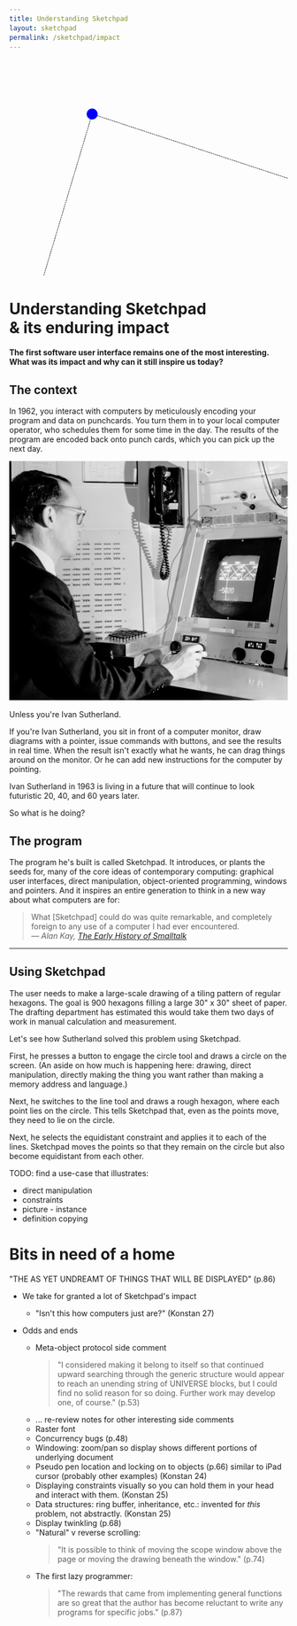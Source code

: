 ```yaml
---
title: Understanding Sketchpad
layout: sketchpad
permalink: /sketchpad/impact
---
```


<canvas height="512" width="512" id="sketchpad-canvas"></canvas>

<svg width="900" height="700">
  <line x1="150" y1="100" x2="30" y2="500" stroke="black" stroke-dasharray="-2" stroke-width="1" />
  <line x1="150" y1="100" x2="30" y2="500" stroke="white" stroke-dasharray="2" stroke-width="1" />
  <line x1="150" y1="100" x2="760" y2="300" stroke="black" stroke-dasharray="-2" stroke-width="1" />
  <line x1="150" y1="100" x2="760" y2="300" stroke="white" stroke-dasharray="2" stroke-width="1" />
  <circle cx="150" cy="100" r="10" fill="blue" />
  <circle cx="30" cy="500" r="10" fill="green" />
  <circle cx="760" cy="300" r="10" fill="red" />
</svg>

# Understanding Sketchpad<br><span>&amp; its enduring impact</span>

#### The first software user interface remains one of the most interesting. What was its impact and why can it still inspire us today?

## The context

In 1962, you interact with computers by meticulously encoding your program and data on punchcards. You turn them in to your local computer operator, who schedules them for some time in the day. The results of the program are encoded back onto punch cards, which you can pick up the next day.

<aside>
<img alt="1962-08-12, Ivan Sutherland using Sketchpad graphics program at the TX-2 Computer" src="/img/sketchpad/sutherland-using-sketchpad.jpg" />
</aside>

Unless you're Ivan Sutherland.

If you're Ivan Sutherland, you sit in front of a computer monitor, draw diagrams with a pointer, issue commands with buttons, and see the results in real time. When the result isn't exactly what he wants, he can drag things around on the monitor. Or he can add new instructions for the computer by pointing.

Ivan Sutherland in 1963 is living in a future that will continue to look futuristic 20, 40, and 60 years later.

So what is he doing?

## The program

The program he's built is called Sketchpad. It introduces, or plants the seeds for, many of the core ideas of contemporary computing: graphical user interfaces, direct manipulation, object-oriented programming, windows and pointers. And it inspires an entire generation to think in a new way about what computers are for:

<blockquote>What [Sketchpad] could do was quite remarkable, and completely foreign to any use of a computer I had ever encountered.<br><cite>&mdash; Alan Kay, <a href="https://worrydream.com/EarlyHistoryOfSmalltalk/">The Early History of Smalltalk</a></cite></blockquote>

<hr>

## Using Sketchpad

The user needs to make a large-scale drawing of a tiling pattern of regular hexagons. The goal is 900 hexagons filling a large 30" x 30" sheet of paper. The drafting department has estimated this would take them two days of work in manual calculation and measurement.

Let's see how Sutherland solved this problem using Sketchpad.

First, he presses a button to engage the circle tool and draws a circle on the screen. (An aside on how much is happening here: drawing, direct manipulation, directly making the thing you want rather than making a memory address and language.)

Next, he switches to the line tool and draws a rough hexagon, where each point lies on the circle. This tells Sketchpad that, even as the points move, they need to lie on the circle.

Next, he selects the equidistant constraint and applies it to each of the lines. Sketchpad moves the points so that they remain on the circle but also become equidistant from each other.

TODO: find a use-case that illustrates:

- direct manipulation
- constraints
- picture - instance
- definition copying

# Bits in need of a home

"THE AS YET UNDREAMT OF THINGS THAT WILL BE DISPLAYED" (p.86)

- We take for granted a lot of Sketchpad's impact

  - "Isn't this how computers just are?" (Konstan 27)

- Odds and ends

  - Meta-object protocol side comment
    > "I considered making it belong to itself so that continued upward searching through the generic structure would appear to reach an unending string of UNIVERSE blocks, but I could find no solid reason for so doing. Further work may develop one, of course." (p.53)
  - ... re-review notes for other interesting side comments
  - Raster font
  - Concurrency bugs (p.48)
  - Windowing: zoom/pan so display shows different portions of underlying document
  - Pseudo pen location and locking on to objects (p.66) similar to iPad cursor (probably other examples) (Konstan 24)
  - Displaying constraints visually so you can hold them in your head and interact with them. (Konstan 25)
  - Data structures: ring buffer, inheritance, etc.: invented for _this_ problem, not abstractly. (Konstan 25)
  - Display twinkling (p.68)
  - "Natural" v reverse scrolling:
    > "It is possible to think of moving the scope window above the page or moving the drawing beneath the window." (p.74)
  - The first lazy programmer:
    > "The rewards that came from implementing general functions are so great that the author has become reluctant to write any programs for specific jobs." (p.87)

<script>
  // src/lib.ts
function angle([x1, y1], [x2, y2]) {
  let dx = x2 - x1;
  let dy = y2 - y1;
  let collapsedAngle = Math.atan(dy / dx);
  let directionalAngle = collapsedAngle + (dx < 0 ? Math.PI : 0);
  return directionalAngle + (directionalAngle < 0 ? Math.PI * 2 : 0);
}
function distance([x1, y1], [x2, y2]) {
  return Math.sqrt(Math.pow(x2 - x1, 2) + Math.pow(y2 - y1, 2));
}
var clamp = (min, val, max) => {
  return Math.max(min, Math.min(val, max));
};
var sum = (a, b) => a + b;

// src/ring.ts
function createHen(parent) {
  let partialHen = {
    type: "hen",
    self: parent
  };
  let fakeCompleteHen = partialHen;
  fakeCompleteHen.next = fakeCompleteHen;
  fakeCompleteHen.prev = fakeCompleteHen;
  return fakeCompleteHen;
}
function clearHen(hen) {
  let current = hen.next;
  while (current.type === "chicken") {
    let next = current.next;
    emptyChicken(current);
    current = next;
  }
  hen.next = hen;
  hen.prev = hen;
}
function collectChickens(hen) {
  let r = [];
  let current = hen.next;
  while (current.type === "chicken") {
    r.push(current.self);
    current = current.next;
  }
  return r;
}
function mergeHens(hen, other) {
  if (other.next === other)
    return;
  let oldLast = hen.prev;
  oldLast.next = other.next;
  oldLast.next.prev = oldLast;
  other.prev.next = hen;
  hen.prev = other.prev;
  other.next = hen;
  other.prev = hen;
}
function isChicken(item) {
  return item && item.type === "chicken";
}
function createEmptyChicken(self) {
  let partialChicken = {
    type: "chicken",
    self
  };
  let fakeCompleteChicken = partialChicken;
  fakeCompleteChicken.next = fakeCompleteChicken;
  fakeCompleteChicken.prev = fakeCompleteChicken;
  return fakeCompleteChicken;
}
function emptyChicken(chicken) {
  chicken.next = chicken;
  chicken.prev = chicken;
}
function isEmptyChicken(chicken) {
  return chicken.next == chicken;
}
function chickenParent(chicken) {
  let current = chicken;
  while (current.type === "chicken") {
    current = current.next;
  }
  return current.self;
}
function addChicken(hen, child) {
  let lastSibling = hen.prev;
  let chicken = {
    type: "chicken",
    self: child,
    prev: lastSibling,
    next: hen
  };
  lastSibling.next = chicken;
  hen.prev = chicken;
  return chicken;
}
function removeChicken(chicken) {
  if (isEmptyChicken(chicken))
    return;
  [chicken.next.prev, chicken.prev.next] = [chicken.prev, chicken.next];
  emptyChicken(chicken);
}

// src/constraint.ts
class Constraint {
  picture;
  constructor(picture) {
    this.picture = addChicken(picture, this);
  }
  display(_d, _displayTransform) {
  }
  remove() {
    removeChicken(this.picture);
  }
}

class SameXConstraint extends Constraint {
  p1;
  p2;
  picture;
  constructor(p1, p2, picture) {
    super(picture);
    this.p1 = addChicken(p1.constraints, this);
    this.p2 = addChicken(p2.constraints, this);
    this.picture = createEmptyChicken(this);
  }
  remove() {
    super.remove();
    removeChicken(this.p1);
    removeChicken(this.p2);
  }
  get x1() {
    return chickenParent(this.p1).x;
  }
  get x2() {
    return chickenParent(this.p2).x;
  }
  error() {
    return Math.abs(this.x1 - this.x2);
  }
  name() {
    return "X";
  }
  ncon() {
    return 1;
  }
  chvar() {
    return 2;
  }
}

class SameYConstraint extends Constraint {
  p1;
  p2;
  picture;
  constructor(p1, p2, picture) {
    super(picture);
    this.p1 = addChicken(p1.constraints, this);
    this.p2 = addChicken(p2.constraints, this);
    this.picture = createEmptyChicken(this);
  }
  remove() {
    super.remove();
    removeChicken(this.p1);
    removeChicken(this.p2);
  }
  get y1() {
    return chickenParent(this.p1).y;
  }
  get y2() {
    return chickenParent(this.p2).y;
  }
  error() {
    return Math.abs(this.y1 - this.y2);
  }
  name() {
    return "Y";
  }
  ncon() {
    return 1;
  }
  chvar() {
    return 2;
  }
}

class PointOnLineConstraint extends Constraint {
  point;
  end1;
  end2;
  constructor(point, end1, end2, picture) {
    super(picture);
    this.point = addChicken(point.constraints, this);
    this.end1 = addChicken(end1.constraints, this);
    this.end2 = addChicken(end2.constraints, this);
  }
  remove() {
    super.remove();
    removeChicken(this.point);
    removeChicken(this.end1);
    removeChicken(this.end2);
  }
  get pointPosition() {
    let point = chickenParent(this.point);
    return [point.x, point.y];
  }
  get end1Position() {
    let end1 = chickenParent(this.end1);
    return [end1.x, end1.y];
  }
  get end2Position() {
    let end2 = chickenParent(this.end2);
    return [end2.x, end2.y];
  }
  error() {
    let end1 = this.end1Position;
    let end2 = this.end2Position;
    let point = this.pointPosition;
    let dist = distance(end1, point);
    let theta = angle(end1, end2) - angle(end1, point);
    let errorOrthogonal = dist * Math.sin(theta);
    let pointParallelDistance = dist * Math.cos(theta);
    let end2Distance = distance(end1, end2);
    let errorParallel = 0;
    if (pointParallelDistance < 0) {
      errorParallel = -pointParallelDistance;
    }
    if (pointParallelDistance > end2Distance) {
      errorParallel = pointParallelDistance - end2Distance;
    }
    return Math.sqrt(Math.pow(errorOrthogonal, 2) + Math.pow(errorParallel, 2));
  }
  name() {
    return "L";
  }
  ncon() {
    return 2;
  }
  chvar() {
    return 2;
  }
}
class PointOnArcConstraint extends Constraint {
  point;
  center;
  start;
  end;
  constructor(point, center, start, end, picture) {
    super(picture);
    this.point = addChicken(point.constraints, this);
    this.center = addChicken(center.constraints, this);
    this.start = addChicken(start.constraints, this);
    this.end = addChicken(end.constraints, this);
  }
  remove() {
    super.remove();
    removeChicken(this.point);
    removeChicken(this.center);
    removeChicken(this.start);
    removeChicken(this.end);
  }
  get pointPosition() {
    let point = chickenParent(this.point);
    return [point.x, point.y];
  }
  get centerPosition() {
    let center = chickenParent(this.center);
    return [center.x, center.y];
  }
  get startPosition() {
    let start = chickenParent(this.start);
    return [start.x, start.y];
  }
  get endPosition() {
    let end = chickenParent(this.end);
    return [end.x, end.y];
  }
  error() {
    let center = this.centerPosition;
    let start = this.startPosition;
    let end = this.endPosition;
    let point = this.pointPosition;
    let dist = distance(center, point);
    let radius = distance(center, start);
    let radiusError = Math.abs(radius - dist);
    let startAngle = angle(center, start);
    let endAngle = angle(center, end);
    let pointAngle = angle(center, point);
    if (endAngle <= startAngle)
      endAngle += 2 * Math.PI;
    let angleError = 0;
    if (pointAngle < startAngle) {
      angleError = radius * (startAngle - pointAngle);
    } else if (pointAngle > endAngle) {
      angleError = radius * (pointAngle - endAngle);
    }
    return Math.sqrt(Math.pow(radiusError, 2) + Math.pow(angleError, 2));
  }
  name() {
    return "C";
  }
  ncon() {
    return 2;
  }
  chvar() {
    return 4;
  }
}

class SameDistanceConstraint extends Constraint {
  pa1;
  pa2;
  pb1;
  pb2;
  constructor(pa1, pa2, pb1, pb2, picture) {
    super(picture);
    this.pa1 = addChicken(pa1.constraints, this);
    this.pa2 = addChicken(pa2.constraints, this);
    this.pb1 = addChicken(pb1.constraints, this);
    this.pb2 = addChicken(pb2.constraints, this);
  }
  remove() {
    super.remove();
    removeChicken(this.pa1);
    removeChicken(this.pa2);
    removeChicken(this.pb1);
    removeChicken(this.pb2);
  }
  error() {
    let da = distance(chickenParent(this.pa1).position, chickenParent(this.pa2).position);
    let db = distance(chickenParent(this.pb1).position, chickenParent(this.pb2).position);
    return Math.abs(db - da);
  }
  name() {
    return "P";
  }
  ncon() {
    return 1;
  }
  chvar() {
    return 4;
  }
}

class PerpendicularConstraint extends Constraint {
  pa1;
  pa2;
  pb1;
  pb2;
  constructor(pa1, pa2, pb1, pb2, picture) {
    super(picture);
    this.pa1 = addChicken(pa1.constraints, this);
    this.pa2 = addChicken(pa2.constraints, this);
    this.pb1 = addChicken(pb1.constraints, this);
    this.pb2 = addChicken(pb2.constraints, this);
  }
  remove() {
    super.remove();
    removeChicken(this.pa1);
    removeChicken(this.pa2);
    removeChicken(this.pb1);
    removeChicken(this.pb2);
  }
  error() {
    let pa1 = chickenParent(this.pa1).position;
    let pa2 = chickenParent(this.pa2).position;
    let pb1 = chickenParent(this.pb1).position;
    let pb2 = chickenParent(this.pb2).position;
    let minD = Math.min(distance(pa1, pa2), distance(pb1, pb2));
    let angle1 = angle(pa1, pa2);
    let angle2 = angle(pb1, pb2);
    return Math.abs(Math.cos(Math.abs(angle2 - angle1)) * minD);
  }
  name() {
    return "+";
  }
  ncon() {
    return 1;
  }
  chvar() {
    return 4;
  }
}

class ParallelConstraint extends Constraint {
  pa1;
  pa2;
  pb1;
  pb2;
  constructor(pa1, pa2, pb1, pb2, picture) {
    super(picture);
    this.pa1 = addChicken(pa1.constraints, this);
    this.pa2 = addChicken(pa2.constraints, this);
    this.pb1 = addChicken(pb1.constraints, this);
    this.pb2 = addChicken(pb2.constraints, this);
  }
  remove() {
    super.remove();
    removeChicken(this.pa1);
    removeChicken(this.pa2);
    removeChicken(this.pb1);
    removeChicken(this.pb2);
  }
  error() {
    let pa1 = chickenParent(this.pa1).position;
    let pa2 = chickenParent(this.pa2).position;
    let pb1 = chickenParent(this.pb1).position;
    let pb2 = chickenParent(this.pb2).position;
    let minD = Math.min(distance(pa1, pa2), distance(pb1, pb2));
    let angle1 = angle(pa1, pa2);
    let angle2 = angle(pb1, pb2);
    return Math.abs(Math.sin(Math.abs(angle2 - angle1)) * minD);
  }
  name() {
    return "=";
  }
  ncon() {
    return 1;
  }
  chvar() {
    return 4;
  }
}

// src/document.ts
class Universe {
  currentPicture;
  pictures;
  movings;
  #runConstraints;
  constraintTimeout;
  constructor() {
    this.currentPicture = new Picture;
    this.pictures = [this.currentPicture];
    this.movings = createHen(this);
    this.#runConstraints = false;
  }
  set runConstraints(value) {
    if (this.constraintTimeout) {
      clearTimeout(this.constraintTimeout);
      this.constraintTimeout = undefined;
    }
    this.#runConstraints = value;
    if (this.#runConstraints)
      this.loop();
  }
  loop() {
    this.pictures.flatMap((p) => collectChickens(p.variables)).map((v) => v.satisfyConstraints());
    this.constraintTimeout = setTimeout(() => this.loop(), 10);
  }
  addPicture() {
    let p = new Picture;
    this.pictures.push(p);
    this.currentPicture = p;
    clearHen(this.movings);
    return p;
  }
  addMovings(items) {
    items.forEach((item) => item.startMoving(this.movings));
  }
  clearMovings() {
    clearHen(this.movings);
  }
  moveMovings([dx, dy]) {
    let moveds = new Set;
    collectChickens(this.movings).forEach((moving) => moving.move(dx, dy, moveds));
  }
  addPointInLineSegment(position) {
    let picture = this.currentPicture;
    let current = this.movings.next;
    if (isChicken(current.next))
      throw new Error("Cannot draw line while more than one item is moving");
    if (isChicken(current) && !(current.self instanceof Point))
      throw new Error("Cannot draw line while current moving is not a Point.");
    let p1 = position instanceof Point ? position : picture.addPoint(position);
    let p0 = current.self instanceof Point ? current.self : picture.addPoint([p1.x, p1.y]);
    let l = picture.addLine(p0, p1);
    if (isChicken(current))
      removeChicken(current);
    addChicken(this.movings, p1);
    return p1;
  }
  display(d, dt) {
    this.currentPicture.display(d, dt);
  }
}

class Picture {
  parts;
  variables;
  constraints;
  attachers;
  instances;
  constructor() {
    this.parts = createHen(this);
    this.variables = createHen(this);
    this.constraints = createHen(this);
    this.attachers = createHen(this);
    this.instances = createHen(this);
  }
  display(d, dt) {
    let current = this.parts.next;
    while (isChicken(current)) {
      current.self.display(d, dt);
      current = current.next;
    }
  }
  addSameXConstraint(p1, p2) {
    return new SameXConstraint(p1, p2, this.constraints);
  }
  addSameYConstraint(p1, p2) {
    return new SameYConstraint(p1, p2, this.constraints);
  }
  addPointOnLineConstraint(p, end1, end2) {
    return new PointOnLineConstraint(p, end1, end2, this.constraints);
  }
  addPointOnArcConstraint(p, center, start, end) {
    return new PointOnArcConstraint(p, center, start, end, this.constraints);
  }
  addSameDistanceConstraint(pa1, pa2, pb1, pb2) {
    return new SameDistanceConstraint(pa1, pa2, pb1, pb2, this.constraints);
  }
  addPerpendicularConstraint(pa1, pa2, pb1, pb2) {
    return new PerpendicularConstraint(pa1, pa2, pb1, pb2, this.constraints);
  }
  addParallelConstraint(pa1, pa2, pb1, pb2) {
    return new ParallelConstraint(pa1, pa2, pb1, pb2, this.constraints);
  }
  addPoint(position) {
    return new Point(position, this.parts, this.variables);
  }
  addLine(start, end) {
    return new Line(start.linesAndArcs, end.linesAndArcs, this.parts);
  }
  addArc(center, start, end) {
    let arc = new Arc(center.linesAndArcs, start.linesAndArcs, end.linesAndArcs, this.parts);
    this.addPointOnArcConstraint(end, center, start, end);
    return arc;
  }
  addInstance(ofPicture, cx = 0, cy = 0, zoom = 1, rotation = 0) {
    return new Instance(this.variables, this.parts, ofPicture, [cx, cy], zoom, rotation);
  }
}

class Variable {
  isVariable;
  constraints;
  constructor(variables) {
    this.isVariable = addChicken(variables, this);
    this.constraints = createHen(this);
  }
  error() {
    let cs = collectChickens(this.constraints);
    return cs.map((c) => Math.pow(c.error(), 2)).reduce(sum, 0);
  }
  merge(other) {
    removeChicken(other.isVariable);
    mergeHens(this.constraints, other.constraints);
    return this;
  }
  remove() {
    removeChicken(this.isVariable);
    collectChickens(this.constraints).forEach((c) => c.remove());
  }
}

class Instance extends Variable {
  cx;
  cy;
  zoom;
  rotation;
  inPicture;
  ofPicture;
  constructor(variables, inPicture, ofPicture, [cx, cy] = [0, 0], zoom = 0.5, rotation = 0) {
    super(variables);
    this.cx = cx;
    this.cy = cy;
    this.zoom = zoom;
    this.rotation = rotation;
    this.inPicture = addChicken(inPicture, this);
    this.ofPicture = addChicken(ofPicture.instances, this);
  }
  error() {
    let cs = collectChickens(this.constraints);
    return cs.map((c) => c.error()).reduce(sum, 0);
  }
  display(d, displayTransform) {
    const dt = ([x, y]) => {
      let scaledX = x * this.zoom;
      let scaledY = y * this.zoom;
      return displayTransform([
        scaledX * Math.cos(this.rotation) - scaledY * Math.sin(this.rotation) + this.cx,
        scaledX * Math.sin(this.rotation) + scaledY * Math.cos(this.rotation) + this.cy
      ]);
    };
    let instance = this;
    let drawonableWithoutAttribution = {
      drawPoint(point, item) {
        return d.drawPoint(point, instance);
      },
      drawLine(start, end, item) {
        return d.drawLine(start, end, instance);
      }
    };
    chickenParent(this.ofPicture).display(drawonableWithoutAttribution, dt);
  }
  satisfyConstraints() {
  }
}

class Arc {
  center;
  start;
  end;
  attacher;
  picture;
  moving;
  constructor(center, start, end, picture) {
    this.center = addChicken(center, this);
    this.start = addChicken(start, this);
    this.end = addChicken(end, this);
    this.picture = addChicken(picture, this);
    this.attacher = createEmptyChicken(this);
    this.moving = createEmptyChicken(this);
  }
  remove() {
    removeChicken(this.center);
    removeChicken(this.start);
    removeChicken(this.end);
    removeChicken(this.picture);
    removeChicken(this.attacher);
    removeChicken(this.moving);
  }
  isMoving() {
    return !isEmptyChicken(this.moving);
  }
  startMoving(movings) {
    this.moving = addChicken(movings, this);
  }
  endMoving() {
    removeChicken(this.moving);
  }
  get centerPosition() {
    return chickenParent(this.center).position;
  }
  get startPosition() {
    return chickenParent(this.start).position;
  }
  get endPosition() {
    return chickenParent(this.end).position;
  }
  display(d, dt) {
    let center = this.centerPosition;
    let start = this.startPosition;
    let end = this.endPosition;
    let [cx, cy] = center;
    let [x, y] = start;
    let r = distance(center, start);
    let startAngle = angle(center, start);
    let endAngle = angle(center, end);
    if (endAngle <= startAngle) {
      endAngle += 2 * Math.PI;
    }
    let arcRadians = endAngle - startAngle;
    if (arcRadians < 0)
      arcRadians += 2 * Math.PI;
    let steps = 0;
    while (steps++ < arcRadians * r) {
      d.drawPoint(dt([x, y]), this);
      x = x - 1 / r * (y - cy);
      y = y + 1 / r * (x - cx);
    }
  }
  move(dx, dy, moved) {
  }
  constrainPoint(point) {
    chickenParent(this.picture).addPointOnArcConstraint(point, chickenParent(this.center), chickenParent(this.start), chickenParent(this.end));
  }
}

class Line {
  start;
  end;
  attacher;
  picture;
  moving;
  constructor(start, end, picture) {
    this.start = addChicken(start, this);
    this.end = addChicken(end, this);
    this.picture = addChicken(picture, this);
    this.attacher = createEmptyChicken(this);
    this.moving = createEmptyChicken(this);
  }
  remove() {
    removeChicken(this.start);
    removeChicken(this.end);
    removeChicken(this.picture);
    removeChicken(this.attacher);
    removeChicken(this.moving);
  }
  isMoving() {
    return !isEmptyChicken(this.moving);
  }
  startMoving(movings) {
    this.moving = addChicken(movings, this);
  }
  endMoving() {
    removeChicken(this.moving);
  }
  display(d, dt) {
    d.drawLine(dt(this.startPosition), dt(this.endPosition), this);
  }
  move(dx, dy, moved) {
  }
  bounds() {
    return { xMin: 0, xMax: 0, yMin: 0, yMax: 0 };
  }
  get startPoint() {
    return chickenParent(this.start);
  }
  get endPoint() {
    return chickenParent(this.end);
  }
  get startPosition() {
    let p = this.startPoint;
    return [p.x, p.y];
  }
  get endPosition() {
    let p = this.endPoint;
    return [p.x, p.y];
  }
  constrainPoint(point) {
    chickenParent(this.picture).addPointOnLineConstraint(point, this.startPoint, this.endPoint);
  }
}

class Point extends Variable {
  x;
  y;
  attacher;
  picture;
  linesAndArcs;
  instancePointConstraints;
  moving;
  constructor([x, y], picture, variables) {
    super(variables);
    this.x = x;
    this.y = y;
    this.picture = addChicken(picture, this);
    this.instancePointConstraints = createHen(this);
    this.linesAndArcs = createHen(this);
    this.moving = createEmptyChicken(this);
    this.attacher = createEmptyChicken(this);
  }
  remove() {
    super.remove();
    removeChicken(this.picture);
    collectChickens(this.linesAndArcs).forEach((s) => s.remove());
  }
  merge(other) {
    this.x = other.x;
    this.y = other.y;
    mergeHens(this.instancePointConstraints, other.instancePointConstraints);
    mergeHens(this.linesAndArcs, other.linesAndArcs);
    if (isEmptyChicken(this.moving)) {
      other.moving.self = this;
    } else {
      removeChicken(other.moving);
    }
    if (isEmptyChicken(this.attacher)) {
      other.attacher.self = this;
    } else {
      removeChicken(other.attacher);
    }
    super.merge(other);
    removeChicken(other.picture);
    return this;
  }
  isMoving() {
    return !isEmptyChicken(this.moving);
  }
  startMoving(movings) {
    this.moving = addChicken(movings, this);
  }
  endMoving() {
    removeChicken(this.moving);
  }
  satisfyConstraints() {
    let minDifference = 0.5;
    let e0 = this.error();
    this.x += 1;
    let exp = this.error();
    this.x -= 2;
    let exn = this.error();
    this.x += 1;
    if (exp < exn && e0 - exp > minDifference) {
      this.x += 1;
      e0 = exp;
    } else if (e0 - exn > minDifference) {
      this.x -= 1;
      e0 = exn;
    }
    this.y += 1;
    let eyp = this.error();
    this.y -= 2;
    let eyn = this.error();
    this.y += 1;
    if (eyp < eyn && e0 - eyp > minDifference) {
      this.y += 1;
    } else if (e0 - eyn > minDifference) {
      this.y -= 1;
    }
  }
  display(d, dt) {
    d.drawPoint(dt([this.x, this.y]), this);
  }
  move(dx, dy, moveds) {
    if (moveds.has(this))
      return;
    this.x += dx;
    this.y += dy;
    moveds.add(this);
  }
  bounds() {
    return { xMin: 0, xMax: 0, yMin: 0, yMax: 0 };
  }
  get position() {
    return [this.x, this.y];
  }
}

// src/display.ts
class DisplayFile {
  pixels;
  cx;
  cy;
  zoom;
  logicalWidth = 1024;
  logicalHeight = 1024;
  mousePosition;
  pointNearestCursor;
  shapesNearCursor;
  constructor() {
    this.cx = 0;
    this.cy = 0;
    this.zoom = 0.5;
    this.pixels = [];
    this.mousePosition = [0, 0];
    this.pointNearestCursor = undefined;
    this.shapesNearCursor = new Set;
  }
  displayTransform() {
    return ([x, y]) => {
      return [
        Math.round((x - this.cx) * this.zoom) + this.logicalWidth / 2,
        Math.round((this.cy - y) * this.zoom) + this.logicalHeight / 2
      ];
    };
  }
  inverseDisplayTransform() {
    return ([x, y]) => {
      return [
        (x - this.logicalWidth / 2) / this.zoom + this.cx,
        -(y - this.logicalHeight / 2) / this.zoom + this.cy
      ];
    };
  }
  clear() {
    this.pixels = [];
    this.pointNearestCursor = undefined;
    this.shapesNearCursor.clear();
  }
  twinkle() {
    let times = this.pixels.length;
    for (let i = 0;i < times; i++) {
      let j = Math.floor(Math.random() * times);
      let k = Math.floor(Math.random() * times);
      [this.pixels[j], this.pixels[k]] = [this.pixels[k], this.pixels[j]];
    }
  }
  drawPoint([x, y], item) {
    if (x < 0 || x > this.logicalWidth)
      return;
    if (y < 0 || y > this.logicalHeight)
      return;
    this.pixels.push([x, y]);
    if (item instanceof Point) {
      if (!isEmptyChicken(item.moving))
        return;
      let d = distance([x, y], this.mousePosition);
      if (d > 6)
        return;
      let dCurrent = this.pointNearestCursor ? distance(this.pointNearestCursor.position, this.mousePosition) : Infinity;
      if (d > dCurrent)
        return;
      this.pointNearestCursor = item;
    } else if (item instanceof Arc || item instanceof Line) {
      if (!isEmptyChicken(item.moving))
        return;
      let d = distance([x, y], this.mousePosition);
      if (d > 4)
        return;
      this.shapesNearCursor.add(item);
    }
  }
  drawLine([x1, y1], [x2, y2], item) {
    let xdiff = Math.abs(x2 - x1);
    let ydiff = Math.abs(y2 - y1);
    let steps = Math.max(xdiff, ydiff);
    let dx = (x2 - x1) / steps;
    let dy = (y2 - y1) / steps;
    let x = x1;
    let y = y1;
    for (let i = 0;i < steps; i++) {
      let xNext = x + dx;
      let yNext = y + dy;
      this.drawPoint([Math.round(xNext), Math.round(yNext)], item);
      x = xNext;
      y = yNext;
    }
  }
}
class Mode {
  universe;
  displayFile;
  constructor(universe, displayFile) {
    this.universe = universe;
    this.displayFile = displayFile;
  }
  cursorMoved(dx, dy) {
  }
  buttonDown(position) {
  }
  buttonUp(position) {
  }
  cleanup() {
  }
}

class LineMode extends Mode {
  constructor() {
    super(...arguments);
  }
  movingPoint;
  buttonDown(position) {
    if (this.displayFile.pointNearestCursor && this.movingPoint) {
      this.displayFile.pointNearestCursor.merge(this.movingPoint);
      this.universe.clearMovings();
      this.movingPoint = undefined;
    } else {
      let toPoint = this.universe.currentPicture.addPoint(position);
      let fromPoint = this.movingPoint || this.displayFile.pointNearestCursor || this.universe.currentPicture.addPoint(position);
      this.universe.currentPicture.addLine(fromPoint, toPoint);
      if (!this.displayFile.pointNearestCursor) {
        this.displayFile.shapesNearCursor.forEach((shape) => {
          shape.constrainPoint(fromPoint);
        });
      }
      this.universe.clearMovings();
      this.universe.addMovings([toPoint]);
      this.movingPoint = toPoint;
    }
  }
  cursorMoved(dx, dy) {
    this.universe.moveMovings([dx, dy]);
  }
  cleanup() {
    this.universe.clearMovings();
  }
}

class PauseMode extends Mode {
  constructor(universe, displayFile) {
    super(universe, displayFile);
    this.universe.runConstraints = false;
    const { constraints, parts } = this.universe.currentPicture;
    console.log({
      constraints: collectChickens(constraints),
      parts: collectChickens(parts)
    });
  }
  cleanup() {
    this.universe.runConstraints = true;
  }
}

class ArcMode extends Mode {
  constructor() {
    super(...arguments);
  }
  arc;
  next;
  makeCurrentPoint(position) {
    let nearPoint = this.displayFile.pointNearestCursor;
    if (nearPoint)
      return nearPoint;
    let newPoint = this.universe.currentPicture.addPoint(position);
    this.displayFile.shapesNearCursor.forEach((shape) => {
      shape.constrainPoint(newPoint);
    });
    return newPoint;
  }
  buttonUp(position) {
    if (!this.arc) {
      let center = this.makeCurrentPoint(position);
      let start = this.universe.currentPicture.addPoint(position);
      let end = this.universe.currentPicture.addPoint(position);
      this.arc = this.universe.currentPicture.addArc(center, start, end);
      this.universe.addMovings([start, end]);
      this.next = "start";
      this.universe.runConstraints = false;
    } else if (this.next === "start") {
      let currentPoint = this.makeCurrentPoint(position);
      currentPoint.merge(chickenParent(this.arc.start));
      this.universe.clearMovings();
      this.universe.addMovings([chickenParent(this.arc.end)]);
      this.next = "end";
    } else {
      let currentPoint = this.makeCurrentPoint(position);
      currentPoint.merge(chickenParent(this.arc.end));
      this.universe.clearMovings();
      this.arc = undefined;
      this.universe.runConstraints = true;
    }
  }
  cursorMoved(dx, dy) {
    this.universe.moveMovings([dx, dy]);
  }
  cleanup() {
    this.universe.clearMovings();
    this.universe.runConstraints = true;
  }
}

class MoveMode extends Mode {
  constructor() {
    super(...arguments);
  }
  state = "waiting";
  buttonDown(_position) {
    if (this.state != "waiting") {
      console.error(`Received buttonDown in unexpected state: ${this.state}`);
      return;
    }
    if (this.displayFile.pointNearestCursor) {
      this.state = "dragging";
      this.universe.addMovings([this.displayFile.pointNearestCursor]);
      this.universe.runConstraints = false;
    } else {
      this.state = "panning";
    }
  }
  cursorMoved(dx, dy) {
    switch (this.state) {
      case "dragging":
        this.universe.moveMovings([dx, dy]);
        return;
      case "panning":
        this.displayFile.cx -= dx;
        this.displayFile.cy -= dy;
        return;
    }
  }
  buttonUp() {
    this.universe.clearMovings();
    this.universe.runConstraints = true;
    this.state = "waiting";
  }
  cleanup() {
    this.universe.clearMovings();
    this.universe.runConstraints = true;
  }
}
class PerpendicularConstraintMode extends Mode {
  constructor() {
    super(...arguments);
  }
  state = { state: "start" };
  buttonDown(_position) {
    function isLine(shape) {
      return shape instanceof Line;
    }
    let currentLine = [...this.displayFile.shapesNearCursor].find(isLine);
    if (this.state.state === "start") {
      if (currentLine)
        this.state = { state: "first", previousLine: currentLine };
    } else {
      if (currentLine) {
        let firstLine = this.state.previousLine;
        this.universe.currentPicture.addPerpendicularConstraint(firstLine.startPoint, firstLine.endPoint, currentLine.startPoint, currentLine.endPoint);
        this.state.previousLine = currentLine;
      }
    }
  }
}

class Display {
  #universe;
  #displayFile;
  #canvas;
  #pixelsPerDraw = 2000;
  #pixelIndex = 0;
  #mode;
  constructor(df, canvas, universe) {
    this.#displayFile = df;
    this.#canvas = canvas;
    this.#universe = universe;
    let xScale = canvas.width / this.#displayFile.logicalWidth;
    let yScale = canvas.height / this.#displayFile.logicalHeight;
    canvas.getContext("2d")?.scale(xScale, yScale);
    this.#mode = new MoveMode(universe, df);
    this.loop();
    this.#canvas.style.cursor = "none";
    this.#canvas.addEventListener("wheel", (e) => {
      e.preventDefault();
      let zoom = this.#displayFile.zoom;
      zoom += e.deltaY * -0.01;
      zoom = clamp(0.1, zoom, 10);
      this.#displayFile.zoom = zoom;
    });
    let prevMX = 0;
    let prevMY = 0;
    let docPosition = (canvasPosition) => this.#displayFile.inverseDisplayTransform()(canvasPosition);
    this.#canvas.addEventListener("mousemove", (e) => {
      let mx = e.offsetX / xScale;
      let my = e.offsetY / yScale;
      this.#displayFile.mousePosition = [mx, my];
      let dx = (mx - prevMX) / this.#displayFile.zoom;
      let dy = -(my - prevMY) / this.#displayFile.zoom;
      this.#mode.cursorMoved(dx, dy);
      prevMX = mx;
      prevMY = my;
    });
    this.#canvas.addEventListener("mousedown", (e) => {
      this.#mode.buttonDown(this.#displayFile.inverseDisplayTransform()([
        e.offsetX / xScale,
        e.offsetY / yScale
      ]));
    });
    this.#canvas.addEventListener("mouseup", (e) => {
      this.#mode.buttonUp(this.#displayFile.inverseDisplayTransform()([
        e.offsetX / xScale,
        e.offsetY / yScale
      ]));
    });
    this.#canvas.ownerDocument.addEventListener("keyup", (e) => {
      let key = e.key;
      let modeClass = key === "l" ? LineMode : key === "m" ? MoveMode : key === "a" ? ArcMode : key === "c" ? PerpendicularConstraintMode : key === "p" ? PauseMode : undefined;
      if (modeClass && !(this.#mode instanceof modeClass)) {
        this.#mode.cleanup();
        this.#mode = new modeClass(this.#universe, this.#displayFile);
      }
    });
  }
  loop() {
    this.#displayFile.twinkle();
    this.render();
    requestAnimationFrame(() => this.loop());
  }
  render() {
    const ctx = this.#canvas.getContext("2d");
    if (!ctx)
      throw new Error("canot get canvas context");
    ctx.fillStyle = "rgb(30 30 30 / 40%)";
    ctx.fillRect(0, 0, this.#displayFile.logicalWidth, this.#displayFile.logicalHeight);
    ctx.fillStyle = "rgb(210 240 255 / 50%)";
    const pixels = this.#displayFile.pixels;
    if (pixels.length > 0) {
      let i = this.#pixelIndex;
      for (let j = 0;j < this.#pixelsPerDraw; j++) {
        i = (i + 1) % pixels.length;
        ctx.beginPath();
        ctx.arc(pixels[i][0], pixels[i][1], 1, 0, 2 * Math.PI);
        ctx.fill();
      }
      this.#pixelIndex = i;
    }
    let CURSOR_SIZE = 30;
    let CURSOR_STROKE = 2;
    let [mx, my] = this.#displayFile.mousePosition;
    ctx.fillRect(mx - CURSOR_SIZE / 2, my - CURSOR_STROKE / 2, CURSOR_SIZE, CURSOR_STROKE);
    ctx.fillRect(mx - CURSOR_STROKE / 2, my - CURSOR_SIZE / 2, CURSOR_STROKE, CURSOR_SIZE);
  }
}

// web/index.ts
var canvas = document.getElementById("sketchpad-canvas");
if (!canvas)
  throw new Error("Can't find canvas");
var u = new Universe;
u.runConstraints = true;
var arrowPic = u.currentPicture;
u.addPointInLineSegment([0, 100]);
var p1 = u.addPointInLineSegment([-20, 80]);
u.addPointInLineSegment([0, 100]);
var p2 = u.addPointInLineSegment([20, 80]);
u.addPointInLineSegment([0, 100]);
u.addPointInLineSegment([0, -100]);
var p3 = u.addPointInLineSegment([-20, -80]);
u.addPointInLineSegment([0, -100]);
var p4 = u.addPointInLineSegment([20, -80]);
arrowPic.addSameYConstraint(p1, p2);
arrowPic.addSameXConstraint(p1, p3);
arrowPic.addSameXConstraint(p2, p4);
arrowPic.addSameYConstraint(p3, p4);
var flowerPic = u.addPicture();
flowerPic.addInstance(arrowPic, 0, 0, 1, 0);
flowerPic.addInstance(arrowPic, 0, 0, 1, Math.PI / 6);
flowerPic.addInstance(arrowPic, 0, 0, 1, Math.PI / 3);
flowerPic.addInstance(arrowPic, 0, 0, 1, 3 * Math.PI / 6);
flowerPic.addInstance(arrowPic, 0, 0, 1, 2 * Math.PI / 3);
flowerPic.addInstance(arrowPic, 0, 0, 1, 5 * Math.PI / 6);
var rivetPic = u.addPicture();
var topLeft = rivetPic.addPoint([-90, 100]);
var topRight = rivetPic.addPoint([100, 90]);
var bottomLeft = rivetPic.addPoint([-100, -110]);
var bottomRight = rivetPic.addPoint([200, -150]);
var center = rivetPic.addPoint([0, 0]);
var cStart = rivetPic.addPoint([250, 100]);
var cEnd = rivetPic.addPoint([-250, 100]);
rivetPic.addPointOnLineConstraint(center, topLeft, bottomRight);
rivetPic.addPointOnLineConstraint(center, topRight, bottomLeft);
rivetPic.addPointOnLineConstraint(topLeft, cStart, cEnd);
rivetPic.addPointOnLineConstraint(topRight, cStart, cEnd);
rivetPic.addPerpendicularConstraint(topLeft, bottomLeft, bottomLeft, bottomRight);
rivetPic.addPerpendicularConstraint(bottomLeft, bottomRight, bottomRight, topRight);
rivetPic.addParallelConstraint(bottomLeft, bottomRight, cStart, cEnd);
rivetPic.addLine(topLeft, bottomLeft);
rivetPic.addLine(bottomLeft, bottomRight);
rivetPic.addLine(bottomRight, topRight);
rivetPic.addLine(cStart, cEnd);
rivetPic.addArc(center, cStart, cEnd);
var hexagonPic = u.addPicture();
var c = hexagonPic.addPoint([0, 0]);
var start = hexagonPic.addPoint([200, 0]);
hexagonPic.addArc(c, start, start);
var h1 = hexagonPic.addPoint([200, 0]);
var h2 = hexagonPic.addPoint([80, -160]);
hexagonPic.addLine(h1, h2);
var h3 = hexagonPic.addPoint([-60, -160]);
hexagonPic.addLine(h2, h3);
var h4 = hexagonPic.addPoint([-190, 10]);
hexagonPic.addLine(h3, h4);
var h5 = hexagonPic.addPoint([-70, 140]);
hexagonPic.addLine(h4, h5);
var h6 = hexagonPic.addPoint([70, 150]);
hexagonPic.addLine(h5, h6);
hexagonPic.addLine(h6, h1);
hexagonPic.addPointOnArcConstraint(h1, c, start, start);
hexagonPic.addPointOnArcConstraint(h2, c, start, start);
hexagonPic.addPointOnArcConstraint(h3, c, start, start);
hexagonPic.addPointOnArcConstraint(h4, c, start, start);
hexagonPic.addPointOnArcConstraint(h5, c, start, start);
hexagonPic.addPointOnArcConstraint(h6, c, start, start);
hexagonPic.addSameDistanceConstraint(h1, h2, h2, h3);
hexagonPic.addSameDistanceConstraint(h2, h3, h3, h4);
hexagonPic.addSameDistanceConstraint(h3, h4, h5, h6);
hexagonPic.addSameDistanceConstraint(h4, h5, h6, h1);
var arcConstraintPic = u.addPicture();
{
  let p12 = arcConstraintPic.addPoint([100, 0]);
  let p22 = arcConstraintPic.addPoint([-100, 0]);
  let p32 = arcConstraintPic.addPoint([50, -50]);
  let l1 = arcConstraintPic.addLine(p12, p22);
  let l2 = arcConstraintPic.addLine(p12, p32);
  let l3 = arcConstraintPic.addLine(p32, p22);
  let arc = arcConstraintPic.addArc(p32, p12, p22);
}
var combinedPic = u.addPicture();
combinedPic.addInstance(rivetPic, -400, -400, 1, 0);
combinedPic.addInstance(hexagonPic, 0, 0, 1, 0);
combinedPic.addInstance(flowerPic, 400, 400, 2, 0);
combinedPic.addInstance(arcConstraintPic, -500, 300, 1, 0);
var df = new DisplayFile;
df.zoom = 0.75;
var loop = () => {
  df.clear();
  u.display(df, df.displayTransform());
  requestAnimationFrame(loop);
};
loop();
var d = new Display(df, canvas, u);
</script>
